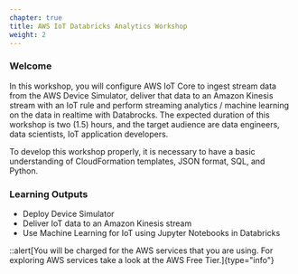 ```yaml
---
chapter: true
title: AWS IoT Databricks Analytics Workshop
weight: 2
---
```



### Welcome

In this workshop, you will configure AWS IoT Core to ingest stream data from the AWS Device Simulator, deliver that data to an Amazon Kinesis stream with an IoT rule and perform streaming analytics / machine learning on the data in realtime with Databrocks. The expected duration of this workshop is two (1.5) hours, and the target audience are data engineers, data scientists, IoT application developers. 

To develop this workshop properly, it is necessary to have a basic understanding of CloudFormation templates, JSON format, SQL, and Python.

### Learning Outputs
- Deploy Device Simulator
- Deliver IoT data to an Amazon Kinesis stream
- Use Machine Learning for IoT using Jupyter Notebooks in Databricks

::alert[You will be charged for the AWS services that you are using. For exploring AWS services take a look at the AWS Free Tier.]{type="info"}